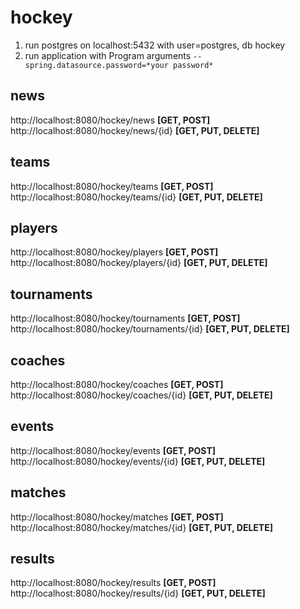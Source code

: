 # hockey

1. run postgres on localhost:5432 with user=postgres, db hockey
2. run application with Program arguments
`--spring.datasource.password=*your password*`

## news
http://localhost:8080/hockey/news **[GET, POST]**
http://localhost:8080/hockey/news/{id} **[GET, PUT, DELETE]**

## teams
http://localhost:8080/hockey/teams **[GET, POST]**
http://localhost:8080/hockey/teams/{id} **[GET, PUT, DELETE]**

## players
http://localhost:8080/hockey/players **[GET, POST]**
http://localhost:8080/hockey/players/{id} **[GET, PUT, DELETE]**

## tournaments
http://localhost:8080/hockey/tournaments **[GET, POST]**
http://localhost:8080/hockey/tournaments/{id} **[GET, PUT, DELETE]**

## coaches
http://localhost:8080/hockey/coaches **[GET, POST]**
http://localhost:8080/hockey/coaches/{id} **[GET, PUT, DELETE]**

## events
http://localhost:8080/hockey/events **[GET, POST]**
http://localhost:8080/hockey/events/{id} **[GET, PUT, DELETE]**

## matches
http://localhost:8080/hockey/matches **[GET, POST]**
http://localhost:8080/hockey/matches/{id} **[GET, PUT, DELETE]**

## results
http://localhost:8080/hockey/results **[GET, POST]**
http://localhost:8080/hockey/results/{id} **[GET, PUT, DELETE]**
